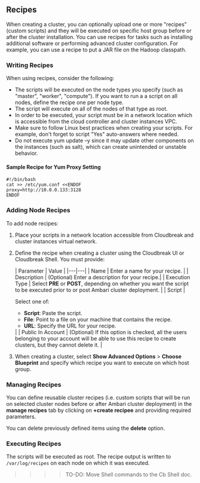 
## Recipes

When creating a cluster, you can optionally upload one or more "recipes" (custom scripts) and they will be executed on specific host group before or after the cluster installation. You can use recipes for tasks such as installing additional software or performing advanced cluster configuration.  For example, you can use a recipe to put a JAR file on the Hadoop classpath.



### Writing Recipes

When using recipes, consider the following:

* The scripts will be executed on the node types you specify (such as "master", "worker", "compute"). If you want to run a a script on all nodes, define the recipe one per node type.  
* The script will execute on all of the nodes of that type as root.  
* In order to be executed, your script must be in a network location which is accessible from the cloud controller and cluster instances VPC.  
* Make sure to follow Linux best practices when creating your scripts. For example, don't forget to script "Yes" auto-answers where needed.  
* Do not execute yum update –y since it may update other components on the instances (such as salt), which can create unintended or unstable behavior.  

#### Sample Recipe for Yum Proxy Setting

```
#!/bin/bash
cat >> /etc/yum.conf <<ENDOF
proxy=http://10.0.0.133:3128
ENDOF
```

### Adding Node Recipes

To add node recipes:

1. Place your scripts in a network location accessible from Cloudbreak and cluster instances virtual network. 
  
2. Define the recipe when creating a cluster using the Cloudbreak UI or Cloudbreak Shell. You must provide:

    | Parameter | Value |
|---|---|
| Name | Enter a name for your recipe. |
| Description | (Optional) Enter a description for your recipe.|
| Execution Type | Select **PRE** or **POST**, depending on whether you want the script to be executed prior to or post Ambari cluster deployment. |
| Script | <p>Select one of: <ul><li>**Script**: Paste the script.</li><li> **File**: Point to a file on your machine that contains the recipe.</li><li> **URL**: Specify the URL for your recipe.</li></ul> |
| Public In Account | (Optional) If this option is checked, all the users belonging to your account will be able to use this recipe to create clusters, but they cannot delete it. | 
    
3. When creating a cluster, select **Show Advanced Options** > **Choose Blueprint** and specify which recipe you want to execute on which host group. 

### Managing Recipes

You can define reusable cluster recipes (i.e. custom scripts that will be run on selected cluster nodes before or after Ambari cluster deployment) in the **manage recipes** tab by clicking on **+create recipee** and providing required parameters.

You can delete previously defined items using the **delete** option.


### Executing Recipes

The scripts will be executed as root. The recipe output is written to `/var/log/recipes` on each node on which it was executed.
 


>>>>TO-DO: Move Shell commands to the Cb Shell doc. 
